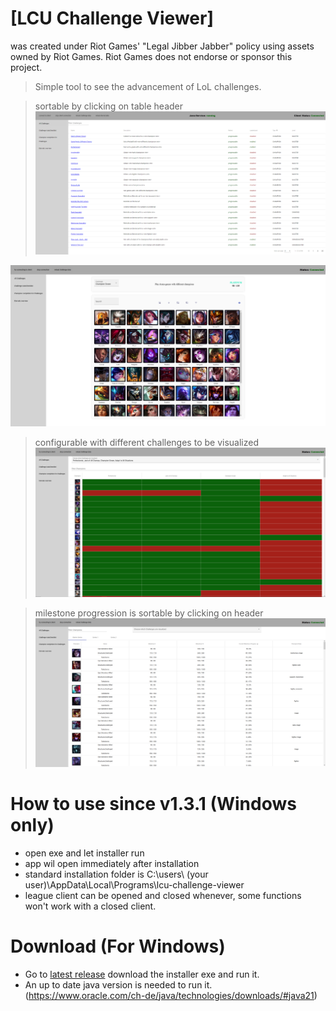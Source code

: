 # [LCU Challenge Viewer]
was created under Riot Games' "Legal Jibber Jabber" policy using assets owned by Riot Games.  Riot Games does not endorse or sponsor this project.


> Simple tool to see the advancement of LoL challenges.

> sortable by clicking on table header
![challenge-view.PNG](all-challenges-overview.png)

![challenge-view.PNG](challenge-view.png)

> configurable with different challenges to be visualized
![champion-view.PNG](champion-view.png)

> milestone progression is sortable by clicking on header
![eternals-view.PNG](eternals-view.png)

# How to use since v1.3.1 (Windows only)
* open exe and let installer run
* app wil open immediately after installation
* standard installation folder is C:\users\ (your user)\AppData\Local\Programs\lcu-challenge-viewer
* league client can be opened and closed whenever, some functions won't work with a closed client.


# Download (For Windows)

* Go to [latest release](https://github.com/Feedmon/LCU-Challenge-Viewer/releases/latest) download the installer exe and run it.
* An up to date java version is needed to run it. (https://www.oracle.com/ch-de/java/technologies/downloads/#java21)
